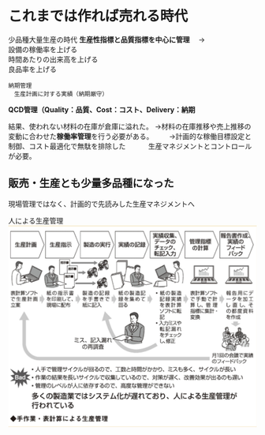 # これまでは作れば売れる時代
少品種大量生産の時代
**生産性指標と品質指標を中心に管理**
　→  
    設備の稼働率を上げる  
    時間あたりの出来高を上げる  
    良品率を上げる  

    納期管理
    　生産計画に対する実績（納期厳守）
   **QCD管理（Quality：品質、Cost：コスト、Delivery：納期**

結果、使われない材料の在庫が倉庫に溢れた。
→材料の在庫推移や売上推移の変動に合わせた**稼働率管理**を行う必要がある。
　　→計画的な稼働目標設定と制御、コスト最適化で無駄を排除した
　　　生産マネジメントとコントロールが必要。

## 販売・生産とも少量多品種になった
現場管理ではなく、計画的で先読みした生産マネジメントへ

人による生産管理
![alt text](img/人による生産管理.png)
